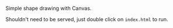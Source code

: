 Simple shape drawing with Canvas.

Shouldn't need to be served, just double click on `index.html` to run.
